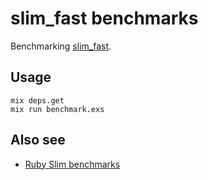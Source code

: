 # slim_fast benchmarks

Benchmarking [slim_fast](https://github.com/doomspork/slim_fast).

## Usage

    mix deps.get
    mix run benchmark.exs


## Also see

* [Ruby Slim benchmarks](https://github.com/slim-template/slim/tree/master/benchmarks)
